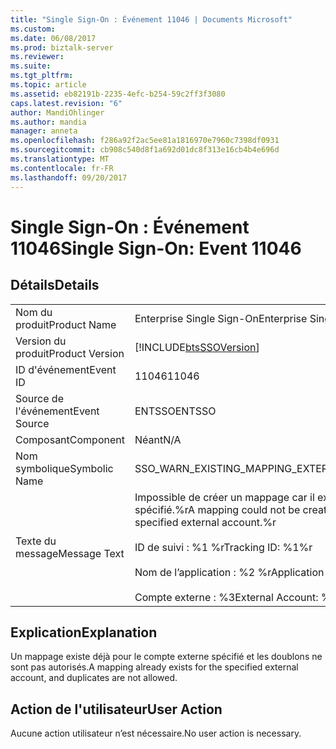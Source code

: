 ```yaml
---
title: "Single Sign-On : Événement 11046 | Documents Microsoft"
ms.custom: 
ms.date: 06/08/2017
ms.prod: biztalk-server
ms.reviewer: 
ms.suite: 
ms.tgt_pltfrm: 
ms.topic: article
ms.assetid: eb82191b-2235-4efc-b254-59c2ff3f3080
caps.latest.revision: "6"
author: MandiOhlinger
ms.author: mandia
manager: anneta
ms.openlocfilehash: f286a92f2ac5ee81a1816970e7960c7398df0931
ms.sourcegitcommit: cb908c540d8f1a692d01dc8f313e16cb4b4e696d
ms.translationtype: MT
ms.contentlocale: fr-FR
ms.lasthandoff: 09/20/2017
---
```

# <a name="single-sign-on-event-11046"></a><span data-ttu-id="830c7-102">Single Sign-On : Événement 11046</span><span class="sxs-lookup"><span data-stu-id="830c7-102">Single Sign-On: Event 11046</span></span>
## <a name="details"></a><span data-ttu-id="830c7-103">Détails</span><span class="sxs-lookup"><span data-stu-id="830c7-103">Details</span></span>  
  
|||  
|-|-|  
|<span data-ttu-id="830c7-104">Nom du produit</span><span class="sxs-lookup"><span data-stu-id="830c7-104">Product Name</span></span>|<span data-ttu-id="830c7-105">Enterprise Single Sign-On</span><span class="sxs-lookup"><span data-stu-id="830c7-105">Enterprise Single Sign-On</span></span>|  
|<span data-ttu-id="830c7-106">Version du produit</span><span class="sxs-lookup"><span data-stu-id="830c7-106">Product Version</span></span>|[!INCLUDE[btsSSOVersion](../includes/btsssoversion-md.md)]|  
|<span data-ttu-id="830c7-107">ID d'événement</span><span class="sxs-lookup"><span data-stu-id="830c7-107">Event ID</span></span>|<span data-ttu-id="830c7-108">11046</span><span class="sxs-lookup"><span data-stu-id="830c7-108">11046</span></span>|  
|<span data-ttu-id="830c7-109">Source de l'événement</span><span class="sxs-lookup"><span data-stu-id="830c7-109">Event Source</span></span>|<span data-ttu-id="830c7-110">ENTSSO</span><span class="sxs-lookup"><span data-stu-id="830c7-110">ENTSSO</span></span>|  
|<span data-ttu-id="830c7-111">Composant</span><span class="sxs-lookup"><span data-stu-id="830c7-111">Component</span></span>|<span data-ttu-id="830c7-112">Néant</span><span class="sxs-lookup"><span data-stu-id="830c7-112">N/A</span></span>|  
|<span data-ttu-id="830c7-113">Nom symbolique</span><span class="sxs-lookup"><span data-stu-id="830c7-113">Symbolic Name</span></span>|<span data-ttu-id="830c7-114">SSO_WARN_EXISTING_MAPPING_EXTERNAL</span><span class="sxs-lookup"><span data-stu-id="830c7-114">SSO_WARN_EXISTING_MAPPING_EXTERNAL</span></span>|  
|<span data-ttu-id="830c7-115">Texte du message</span><span class="sxs-lookup"><span data-stu-id="830c7-115">Message Text</span></span>|<span data-ttu-id="830c7-116">Impossible de créer un mappage car il existe déjà un mappage pour le compte externe spécifié.%r</span><span class="sxs-lookup"><span data-stu-id="830c7-116">A mapping could not be created because a mapping already exists for the specified external account.%r</span></span><br /><br /> <span data-ttu-id="830c7-117">ID de suivi : %1 %r</span><span class="sxs-lookup"><span data-stu-id="830c7-117">Tracking ID: %1%r</span></span><br /><br /> <span data-ttu-id="830c7-118">Nom de l’application : %2 %r</span><span class="sxs-lookup"><span data-stu-id="830c7-118">Application Name: %2%r</span></span><br /><br /> <span data-ttu-id="830c7-119">Compte externe : %3</span><span class="sxs-lookup"><span data-stu-id="830c7-119">External Account: %3</span></span>|  
  
## <a name="explanation"></a><span data-ttu-id="830c7-120">Explication</span><span class="sxs-lookup"><span data-stu-id="830c7-120">Explanation</span></span>  
 <span data-ttu-id="830c7-121">Un mappage existe déjà pour le compte externe spécifié et les doublons ne sont pas autorisés.</span><span class="sxs-lookup"><span data-stu-id="830c7-121">A mapping already exists for the specified external account, and duplicates are not allowed.</span></span>  
  
## <a name="user-action"></a><span data-ttu-id="830c7-122">Action de l'utilisateur</span><span class="sxs-lookup"><span data-stu-id="830c7-122">User Action</span></span>  
 <span data-ttu-id="830c7-123">Aucune action utilisateur n’est nécessaire.</span><span class="sxs-lookup"><span data-stu-id="830c7-123">No user action is necessary.</span></span>